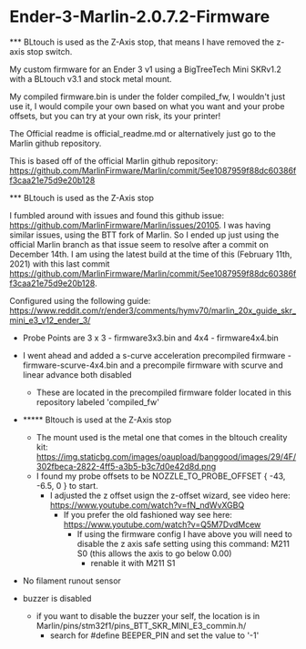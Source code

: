 # Ender-3-Marlin-2.0.7.2-Firmware

*** BLtouch is used as the Z-Axis stop, that means I have removed the z-axis stop switch.

My custom firmware for an Ender 3 v1 using a BigTreeTech Mini SKRv1.2 with a BLtouch v3.1 and stock metal mount.

My compiled firmware.bin is under the folder compiled_fw, I wouldn't just use it, I would compile your own based on what you want and your probe offsets, but you can try at your own risk, its your printer!


The Official readme is official_readme.md or alternatively just go to the Marlin github repository.

This is based off of the official Marlin github repository: https://github.com/MarlinFirmware/Marlin/commit/5ee1087959f88dc60386ff3caa21e75d9e20b128

*** BLtouch is used as the Z-Axis stop

I fumbled around with issues and found this github issue: https://github.com/MarlinFirmware/Marlin/issues/20105. I was having similar issues, using the BTT fork of Marlin.
So I ended up just using the official Marlin branch as that issue seem to resolve after a commit on December 14th. I am using the latest build at the time of this (February 11th, 2021) with this last commit https://github.com/MarlinFirmware/Marlin/commit/5ee1087959f88dc60386ff3caa21e75d9e20b128.



Configured using the following guide:
https://www.reddit.com/r/ender3/comments/hymv70/marlin_20x_guide_skr_mini_e3_v12_ender_3/


- Probe Points are 3 x 3 - firmware3x3.bin and 4x4 - firmware4x4.bin 
- I went ahead and added a s-curve acceleration precompiled firmware - firmware-scurve-4x4.bin and a precompile firmware with scurve and linear advance both disabled
  - These are located in the precompiled firmware folder located in this repository labeled 'compiled_fw'

- ***** Bltouch is used at the Z-Axis stop
  - The mount used is the metal one that comes in the bltouch creality kit: https://img.staticbg.com/images/oaupload/banggood/images/29/4F/302fbeca-2822-4ff5-a3b5-b3c7d0e42d8d.png
  - I found my probe offsets to be NOZZLE_TO_PROBE_OFFSET { -43, -6.5, 0 } to start.
    - I adjusted the z offset usign the z-offset wizard, see video here: https://www.youtube.com/watch?v=fN_ndWvXGBQ
      - If you prefer the old fashioned way see here: https://www.youtube.com/watch?v=Q5M7DvdMcew
        - If using the firmware config I have above you will need to disable the z axis safe setting using this command: M211 S0 (this allows the axis to go below 0.00)
          - renable it with M211 S1
  
- No filament runout sensor

- buzzer is disabled
  - if you want to disable the buzzer your self, the location is in Marlin/pins/stm32f1/pins_BTT_SKR_MINI_E3_commin.h/
     - search for #define BEEPER_PIN and set the value to '-1'
    
